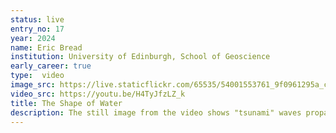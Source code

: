 ```yaml
---
status: live
entry_no: 17
year: 2024
name: Eric Bread
institution: University of Edinburgh, School of Geoscience
early_career: true
type:  video 
image_src: https://live.staticflickr.com/65535/54001553761_9f0961295a_c_d.jpg
video_src: https://youtu.be/H4TyJfzLZ_k
title: The Shape of Water
description: The still image from the video shows "tsunami" waves propagating in a shallow water tank, 1.8 m in length, as a result of a gas-particle collapse. This research is part of "Boiling Point," a collaboration between the Geophysical Flow Lab at the University of Edinburgh and Olivier Desjardins at Cornell University. The aim of this research is to simulate three-phase flows to understand how volcanic flows can generate multi-hazards, including tsunami generation caused by landslides and pyroclastic flows entering water bodies. The simulation uses Desjardins' multiphase flow solver, NGA2, a high-fidelity Euler-Lagrange solver where fluid-particle interactions are two-way coupled (solving Navier-Stokes equations), and particle behaviour is resolved using the discrete-element method (DEM). In this study, our first goal is to validate our simulations by reproducing laboratory experiments and understanding the "Shape of Water" waves before progressing to more complex scenarios involving heat and phase change.
---
```



